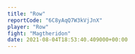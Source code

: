 ```yaml
---
title: "Row"
reportCode: "6C8yAqQ7W3kVjJnX"
player: "Row"
fight: "Magtheridon"
date: 2021-08-04T18:53:40.409000+00:00
---
```

